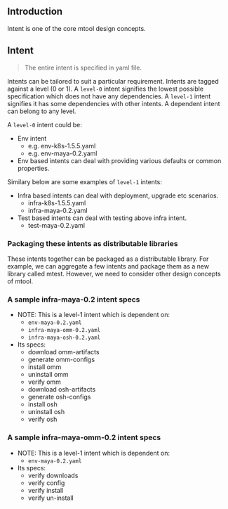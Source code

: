 ## Introduction

Intent is one of the core mtool design concepts.

## Intent

> The entire intent is specified in yaml file.

Intents can be tailored to suit a particular requirement. Intents are tagged 
against a level (0 or 1). A `level-0` intent signifies the lowest possible
specification which does not have any dependencies. A `level-1` intent signifies it
has some dependencies with other intents. A dependent intent can belong to any 
level.

A `level-0` intent could be:

- Env intent
  - e.g. env-k8s-1.5.5.yaml
  - e.g. env-maya-0.2.yaml
- Env based intents can deal with providing various defaults or common properties.

Similary below are some examples of `level-1` intents:
  
- Infra based intents can deal with deployment, upgrade etc scenarios.
  - infra-k8s-1.5.5.yaml
  - infra-maya-0.2.yaml
- Test based intents can deal with testing above infra intent.
  - test-maya-0.2.yaml

### Packaging these intents as distributable libraries

These intents together can be packaged as a distributable library. For example, 
we can aggregate a few intents and package them as a new library called mtest. 
However, we need to consider other design concepts of mtool.

### A sample infra-maya-0.2 intent specs

- NOTE: This is a level-1 intent which is dependent on: 
  - `env-maya-0.2.yaml`
  - `infra-maya-omm-0.2.yaml`
  - `infra-maya-osh-0.2.yaml`
- Its specs:
  - download omm-artifacts 
  - generate omm-configs
  - install omm
  - uninstall omm
  - verify omm
  - download osh-artifacts 
  - generate osh-configs
  - install osh
  - uninstall osh
  - verify osh

### A sample infra-maya-omm-0.2 intent specs

- NOTE: This is a level-1 intent which is dependent on: 
  - `env-maya-0.2.yaml`
- Its specs:
  - verify downloads
  - verify config
  - verify install
  - verify un-install
